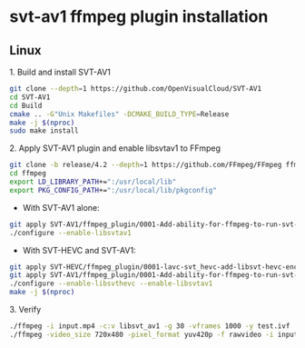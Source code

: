 # svt-av1 ffmpeg plugin installation
## Linux

1\. Build and install SVT-AV1

``` bash
git clone --depth=1 https://github.com/OpenVisualCloud/SVT-AV1
cd SVT-AV1
cd Build
cmake .. -G"Unix Makefiles" -DCMAKE_BUILD_TYPE=Release
make -j $(nproc)
sudo make install
```

2\. Apply SVT-AV1 plugin and enable libsvtav1 to FFmpeg

``` bash
git clone -b release/4.2 --depth=1 https://github.com/FFmpeg/FFmpeg ffmpeg
cd ffmpeg
export LD_LIBRARY_PATH+=":/usr/local/lib"
export PKG_CONFIG_PATH+=":/usr/local/lib/pkgconfig"
```

- With SVT-AV1 alone:

``` bash
git apply SVT-AV1/ffmpeg_plugin/0001-Add-ability-for-ffmpeg-to-run-svt-av1.patch
./configure --enable-libsvtav1
```

- With SVT-HEVC and SVT-AV1:

``` bash
git apply SVT-HEVC/ffmpeg_plugin/0001-lavc-svt_hevc-add-libsvt-hevc-encoder-wrapper.patch
git apply SVT-AV1/ffmpeg_plugin/0001-Add-ability-for-ffmpeg-to-run-svt-av1-with-svt-hevc.patch
./configure --enable-libsvthevc --enable-libsvtav1
make -j $(nproc)
```

3\. Verify

``` bash
./ffmpeg -i input.mp4 -c:v libsvt_av1 -g 30 -vframes 1000 -y test.ivf
./ffmpeg -video_size 720x480 -pixel_format yuv420p -f rawvideo -i input.yuv -c:v libsvt_av1 -y test.mp4
```
